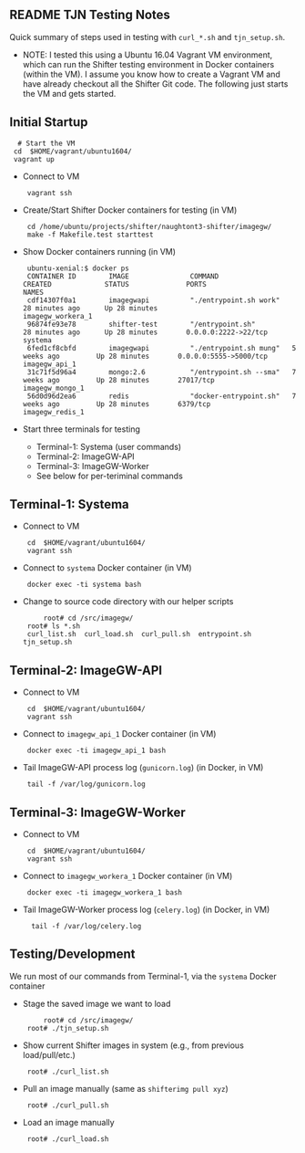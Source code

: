 README TJN Testing Notes
-------------------------

Quick summary of steps used in testing with `curl_*.sh` and `tjn_setup.sh`.

- NOTE: I tested this using a Ubuntu 16.04 Vagrant VM environment, which can run
  the Shifter testing environment in Docker containers (within the VM).  I
  assume you know how to create a Vagrant VM and have already checkout all
  the Shifter Git code.  The following just starts the VM and gets started.

Initial Startup
---------------

   ```
     # Start the VM
    cd  $HOME/vagrant/ubuntu1604/
    vagrant up
   ```

- Connect to VM

   ```
    vagrant ssh
   ```

- Create/Start Shifter Docker containers for testing (in VM)

   ```
    cd /home/ubuntu/projects/shifter/naughtont3-shifter/imagegw/
    make -f Makefile.test starttest
   ```

- Show Docker containers running (in VM)

   ```
	ubuntu-xenial:$ docker ps
	CONTAINER ID        IMAGE               COMMAND                  CREATED             STATUS              PORTS                    NAMES
	cdf14307f0a1        imagegwapi          "./entrypoint.sh work"   28 minutes ago      Up 28 minutes                                imagegw_workera_1
	96874fe93e78        shifter-test        "/entrypoint.sh"         28 minutes ago      Up 28 minutes       0.0.0.0:2222->22/tcp     systema
	6fed1cf8cbfd        imagegwapi          "./entrypoint.sh mung"   5 weeks ago         Up 28 minutes       0.0.0.0:5555->5000/tcp   imagegw_api_1
	31c71f5d96a4        mongo:2.6           "/entrypoint.sh --sma"   7 weeks ago         Up 28 minutes       27017/tcp                imagegw_mongo_1
	56d0d96d2ea6        redis               "docker-entrypoint.sh"   7 weeks ago         Up 28 minutes       6379/tcp                 imagegw_redis_1
   ```


- Start three terminals for testing
    - Terminal-1: Systema (user commands)
    - Terminal-2: ImageGW-API
    - Terminal-3: ImageGW-Worker
    - See below for per-teriminal commands


Terminal-1: Systema
-------------------

- Connect to VM

   ```
    cd  $HOME/vagrant/ubuntu1604/
    vagrant ssh
   ```

- Connect to `systema` Docker container (in VM)

   ```
	docker exec -ti systema bash
   ```

- Change to source code directory with our helper scripts

   ```
        root# cd /src/imagegw/
	root# ls *.sh
	curl_list.sh  curl_load.sh  curl_pull.sh  entrypoint.sh  tjn_setup.sh
   ```


Terminal-2: ImageGW-API
-----------------------

- Connect to VM

   ```
    cd  $HOME/vagrant/ubuntu1604/
    vagrant ssh
   ```

- Connect to `imagegw_api_1` Docker container (in VM)

   ```
    docker exec -ti imagegw_api_1 bash
   ```

- Tail ImageGW-API process log (`gunicorn.log`) (in Docker, in VM)

   ```
    tail -f /var/log/gunicorn.log
   ```


Terminal-3: ImageGW-Worker
--------------------------

- Connect to VM

   ```
    cd  $HOME/vagrant/ubuntu1604/
    vagrant ssh
   ```

- Connect to `imagegw_workera_1` Docker container (in VM)

   ```
	docker exec -ti imagegw_workera_1 bash
   ```

- Tail ImageGW-Worker process log (`celery.log`) (in Docker, in VM)

   ```
	 tail -f /var/log/celery.log
   ```


Testing/Development
-------------------

We run most of our commands from Terminal-1, via the `systema` Docker container

- Stage the saved image we want to load

   ```
        root# cd /src/imagegw/
 	root# ./tjn_setup.sh
   ```

- Show current Shifter images in system (e.g., from previous load/pull/etc.)

   ```
	root# ./curl_list.sh
   ```

- Pull an image manually (same as `shifterimg pull xyz`)

   ```
	root# ./curl_pull.sh
   ```

- Load an image manually

   ```
	root# ./curl_load.sh
   ```

